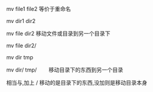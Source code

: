 

mv file1 file2      等价于重命名

mv dir1 dir2



mv file dir2        移动文件或目录到另一个目录下

mv file dir2/  

mv dir tmp





mv dir/ tmp/        移动目录下的东西到另一个目录



相当与,加上 / 移动的是目录下的东西,没加则是移动目录本身
